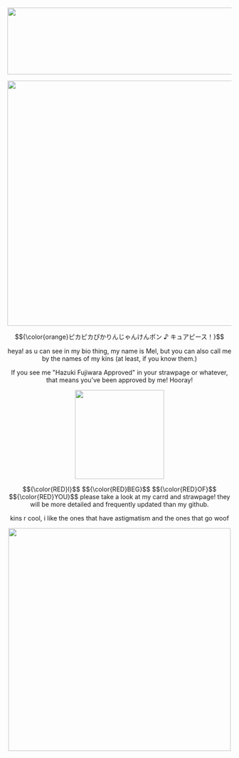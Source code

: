 # 
<p align="center"> <img src="https://64.media.tumblr.com/d6893871b4f2c9a500835e9c6b49e9cf/30b158152b64b0f7-04/s400x600/9238ccc8a7a052b080de44b63569afe5b8f7f810.pnj"width="800"   height="150">
<p align="center"> <img src="https://64.media.tumblr.com/e3f5d6724ad37f07b7bc37b5aeb4b21c/31cef3a2c2d67941-31/s2048x3072/87fe4cc8b32212f3301b6642ecbf4ef50117ef4d.pnj"width="700" height="550">

<p align="center"> $${\color{orange}ピカピカぴかりんじゃんけんポン ♪ キュアピース！}$$
<p align="center"> heya! as u can see in my bio thing, my name is Mel, but you can also call me by the names of my kins (at least, if you know them.)

<p align="center"> If you see me "Hazuki Fujiwara Approved" in your strawpage or whatever, that means you've been approved by me! Hooray!

<p align="center"> <img src="https://media1.tenor.com/m/wTAUy1ic8Q8AAAAC/ongezellig-mymy.gif"width="200"   height="200">

<p align="center"> $${\color{RED}I}$$  $${\color{RED}BEG}$$  $${\color{RED}OF}$$  $${\color{RED}YOU}$$ please take a look at my carrd and strawpage! they will be more detailed and frequently updated than my github.

<p align="center"> kins r cool, i like the ones that have astigmatism and the ones that go woof

<p align="center"> <img src="https://media.discordapp.net/attachments/874280119710122004/1257722529309524110/Web_Photo_Editor.jpg?ex=66988ea2&is=66973d22&hm=2ac446a7cdf466b128d3741c5d0ba87e679b52eabaea127896143e5aaf204857&=&format=webp&width=565&height=565"width="500"   height="500">
